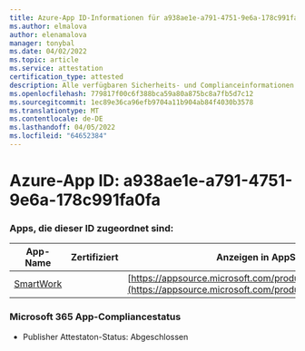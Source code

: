 ```yaml
---
title: Azure-App ID-Informationen für a938ae1e-a791-4751-9e6a-178c991fa0fa
ms.author: elmalova
author: elenamalova
manager: tonybal
ms.date: 04/02/2022
ms.topic: article
ms.service: attestation
certification_type: attested
description: Alle verfügbaren Sicherheits- und Complianceinformationen für a938ae1e-a791-4751-9e6a-178c991fa0fa.
ms.openlocfilehash: 779817f00c6f388bca59a80a875bc8a7fb5d7c12
ms.sourcegitcommit: 1ec89e36ca96efb9704a11b904ab84f4030b3578
ms.translationtype: MT
ms.contentlocale: de-DE
ms.lasthandoff: 04/05/2022
ms.locfileid: "64652384"
---
```

# <a name="azure-app-id-a938ae1e-a791-4751-9e6a-178c991fa0fa"></a>Azure-App ID: a938ae1e-a791-4751-9e6a-178c991fa0fa


### <a name="apps-associated-with-this-id"></a>Apps, die dieser ID zugeordnet sind:
| **App-Name** | **Zertifiziert** | **Anzeigen in AppSource** |
|--------------|---------------|-----------------------|
| [SmartWork](../forward/WA200001149.md) |  | [https://appsource.microsoft.com/product/office/WA200001149](https://appsource.microsoft.com/product/office/WA200001149) |

### <a name="microsoft-365-app-compliance-status"></a>Microsoft 365 App-Compliancestatus
- Publisher Attestaton-Status: Abgeschlossen
